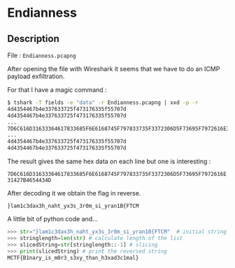 # Endianness

## Description

File : `Endianness.pcapng`

After opening the file with Wireshark it seems that we have to do an ICMP payload exfiltration.

For that I have a magic command :

```bash
$ tshark -T fields -e "data" -r Endianness.pcapng | xxd -p -r
4d4354467b4e337633725f473176335f55707d
4d4354467b4e337633725f473176335f55707d
...
7D6C616D31633364617833685F6E6168745F797833735F3372306D5F73695F7972616E31427B4654434D
...
4d4354467b4e337633725f473176335f55707d
4d4354467b4e337633725f473176335f55707d
```

The result gives the same hex data on each line but one is interesting : 

`7D6C616D31633364617833685F6E6168745F797833735F3372306D5F73695F7972616E31427B4654434D`

After decoding it we obtain the flag in reverse.

`}lam1c3dax3h_naht_yx3s_3r0m_si_yran1B{FTCM`

A little bit of python code and...

```python
>>> str="}lam1c3dax3h_naht_yx3s_3r0m_si_yran1B{FTCM"  # initial string
>>> stringlength=len(str) # calculate length of the list
>>> slicedString=str[stringlength::-1] # slicing
>>> print(slicedString) # print the reversed string
MCTF{B1nary_is_m0r3_s3xy_than_h3xad3c1mal}
```





